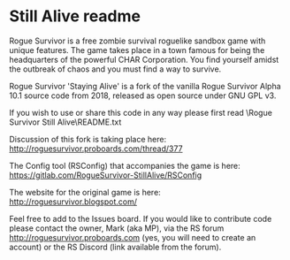 # Still Alive readme

Rogue Survivor is a free zombie survival roguelike sandbox game with unique features.
The game takes place in a town famous for being the headquarters of the powerful CHAR Corporation. You find yourself amidst the outbreak of chaos and you must find a way to survive. 

Rogue Survivor 'Staying Alive' is a fork of the vanilla Rogue Survivor Alpha 10.1 source code from 2018, released as open source under GNU GPL v3.

If you wish to use or share this code in any way please first read \Rogue Survivor Still Alive\README.txt


Discussion of this fork is taking place here: http://roguesurvivor.proboards.com/thread/377

The Config tool (RSConfig) that accompanies the game is here: https://gitlab.com/RogueSurvivor-StillAlive/RSConfig

The website for the original game is here: http://roguesurvivor.blogspot.com/

Feel free to add to the Issues board. If you would like to contribute code please contact the owner, Mark (aka MP), via the RS forum http://roguesurvivor.proboards.com (yes, you will need to create an account) or the RS Discord (link available from the forum).
